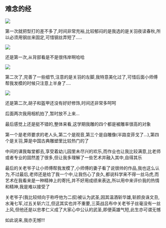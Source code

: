 ## 难念的经 ##

![](http://img3.douban.com/view/photo/photo/public/p2188737753.jpg)

第一次就把型打的差不多了,时间非常充裕,比较郁闷的是我选的是关羽夜读春秋,所以必须用钢丝来固定,可惜钢丝弄短了.....

 
![](http://img3.douban.com/view/photo/photo/public/p2188737754.jpg)


还是第一次,从背部看是不是很伟岸啊哈哈

 

![](http://img5.douban.com/view/photo/photo/public/p2188737756.jpg)

第二次了,完善了一些细节,注意的是关羽的左脚,我特意美化过了,可惜后面小师傅帮我发模的时候只注意上半身了....

 
![](http://img5.douban.com/view/photo/photo/public/p2188737758.jpg)


还是第二次,胡子和盔甲还没有好好修饰,时间还非常多呵呵

 

 

 

 

后面两次我用相机拍了,暂时放不上来...

 

最后感觉上还是挺不错的,整体来看,这学期我雕的四个都是被雕率很高的对象

 

第一个是老师要求的老人头,第二个是观音,第三个是自雕像(半路变菲戈了...),第四个是关羽,算是中国古典雕塑里比较热门的了

 

中间的课我每堂都去,享受着幼儿园里未尽兴的欢乐,而作业也让我比较满意,比老师或者专业的固然差了很多,但让我多理解了一些艺术并融入其中,自得其乐

 

最后的关老爷子让小师傅帮我发模了,小师傅的妻子看了说很帅的作品,我也这么认为,不过最后,老师还是给了我一个中,让我伤心了良久,都说科学来不得一丝马虎,而艺术在我看来是一种精神上的寄托,并不好用成绩来表达,所以用中来评价我的热情和精神,我是难以接受了

 

关老爷子(我比较倾向于称呼他为二叔)被认为武圣,因其温酒斩华雄,斩颜良诛文丑,水淹七军,过五关斩六江,但这其实也并不重要,三英战吕布中关老爷子丝毫没有一丝上风,但他还是以忠孝仁义成了大家心中公认的武圣,即便英雄气短,此生亦可谓无憾

 

如此说来,我亦无憾!!!

